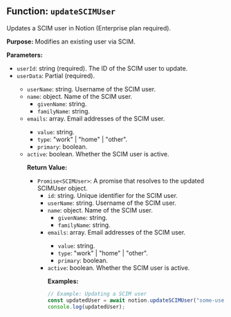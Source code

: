 ## Function: `updateSCIMUser`

Updates a SCIM user in Notion (Enterprise plan required).

**Purpose:**
Modifies an existing user via SCIM.

**Parameters:**

- `userId`: string (required). The ID of the SCIM user to update.
- `userData`: Partial<SCIMUser> (required).
  - `userName`: string. Username of the SCIM user.
  - `name`: object. Name of the SCIM user.
    - `givenName`: string.
    - `familyName`: string.
  - `emails`: array<object>. Email addresses of the SCIM user.
    - `value`: string.
    - `type`: "work" | "home" | "other".
    - `primary`: boolean.
  - `active`: boolean. Whether the SCIM user is active.

**Return Value:**

- `Promise<SCIMUser>`: A promise that resolves to the updated SCIMUser object.
  - `id`: string. Unique identifier for the SCIM user.
  - `userName`: string. Username of the SCIM user.
  - `name`: object. Name of the SCIM user.
    - `givenName`: string.
    - `familyName`: string.
  - `emails`: array<object>. Email addresses of the SCIM user.
    - `value`: string.
    - `type`: "work" | "home" | "other".
    - `primary`: boolean.
  - `active`: boolean. Whether the SCIM user is active.

**Examples:**

```typescript
// Example: Updating a SCIM user
const updatedUser = await notion.updateSCIMUser("some-user-id", { active: false });
console.log(updatedUser);
```